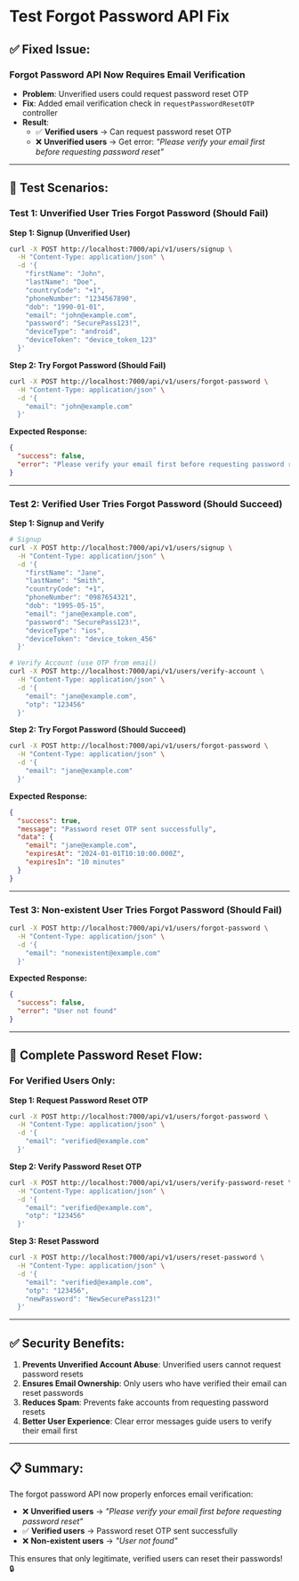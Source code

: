 # Test Forgot Password API Fix

## ✅ **Fixed Issue:**

### **Forgot Password API Now Requires Email Verification**
- **Problem**: Unverified users could request password reset OTP
- **Fix**: Added email verification check in `requestPasswordResetOTP` controller
- **Result**: 
  - ✅ **Verified users** → Can request password reset OTP
  - ❌ **Unverified users** → Get error: *"Please verify your email first before requesting password reset"*

---

## 🧪 **Test Scenarios:**

### **Test 1: Unverified User Tries Forgot Password (Should Fail)**

**Step 1: Signup (Unverified User)**
```bash
curl -X POST http://localhost:7000/api/v1/users/signup \
  -H "Content-Type: application/json" \
  -d '{
    "firstName": "John",
    "lastName": "Doe",
    "countryCode": "+1",
    "phoneNumber": "1234567890",
    "dob": "1990-01-01",
    "email": "john@example.com",
    "password": "SecurePass123!",
    "deviceType": "android",
    "deviceToken": "device_token_123"
  }'
```

**Step 2: Try Forgot Password (Should Fail)**
```bash
curl -X POST http://localhost:7000/api/v1/users/forgot-password \
  -H "Content-Type: application/json" \
  -d '{
    "email": "john@example.com"
  }'
```

**Expected Response:**
```json
{
  "success": false,
  "error": "Please verify your email first before requesting password reset"
}
```

---

### **Test 2: Verified User Tries Forgot Password (Should Succeed)**

**Step 1: Signup and Verify**
```bash
# Signup
curl -X POST http://localhost:7000/api/v1/users/signup \
  -H "Content-Type: application/json" \
  -d '{
    "firstName": "Jane",
    "lastName": "Smith",
    "countryCode": "+1",
    "phoneNumber": "0987654321",
    "dob": "1995-05-15",
    "email": "jane@example.com",
    "password": "SecurePass123!",
    "deviceType": "ios",
    "deviceToken": "device_token_456"
  }'

# Verify Account (use OTP from email)
curl -X POST http://localhost:7000/api/v1/users/verify-account \
  -H "Content-Type: application/json" \
  -d '{
    "email": "jane@example.com",
    "otp": "123456"
  }'
```

**Step 2: Try Forgot Password (Should Succeed)**
```bash
curl -X POST http://localhost:7000/api/v1/users/forgot-password \
  -H "Content-Type: application/json" \
  -d '{
    "email": "jane@example.com"
  }'
```

**Expected Response:**
```json
{
  "success": true,
  "message": "Password reset OTP sent successfully",
  "data": {
    "email": "jane@example.com",
    "expiresAt": "2024-01-01T10:10:00.000Z",
    "expiresIn": "10 minutes"
  }
}
```

---

### **Test 3: Non-existent User Tries Forgot Password (Should Fail)**

```bash
curl -X POST http://localhost:7000/api/v1/users/forgot-password \
  -H "Content-Type: application/json" \
  -d '{
    "email": "nonexistent@example.com"
  }'
```

**Expected Response:**
```json
{
  "success": false,
  "error": "User not found"
}
```

---

## 🔄 **Complete Password Reset Flow:**

### **For Verified Users Only:**

**Step 1: Request Password Reset OTP**
```bash
curl -X POST http://localhost:7000/api/v1/users/forgot-password \
  -H "Content-Type: application/json" \
  -d '{
    "email": "verified@example.com"
  }'
```

**Step 2: Verify Password Reset OTP**
```bash
curl -X POST http://localhost:7000/api/v1/users/verify-password-reset \
  -H "Content-Type: application/json" \
  -d '{
    "email": "verified@example.com",
    "otp": "123456"
  }'
```

**Step 3: Reset Password**
```bash
curl -X POST http://localhost:7000/api/v1/users/reset-password \
  -H "Content-Type: application/json" \
  -d '{
    "email": "verified@example.com",
    "otp": "123456",
    "newPassword": "NewSecurePass123!"
  }'
```

---

## ✅ **Security Benefits:**

1. **Prevents Unverified Account Abuse**: Unverified users cannot request password resets
2. **Ensures Email Ownership**: Only users who have verified their email can reset passwords
3. **Reduces Spam**: Prevents fake accounts from requesting password resets
4. **Better User Experience**: Clear error messages guide users to verify their email first

---

## 📋 **Summary:**

The forgot password API now properly enforces email verification:

- ❌ **Unverified users** → *"Please verify your email first before requesting password reset"*
- ✅ **Verified users** → Password reset OTP sent successfully
- ❌ **Non-existent users** → *"User not found"*

This ensures that only legitimate, verified users can reset their passwords! 🔒
